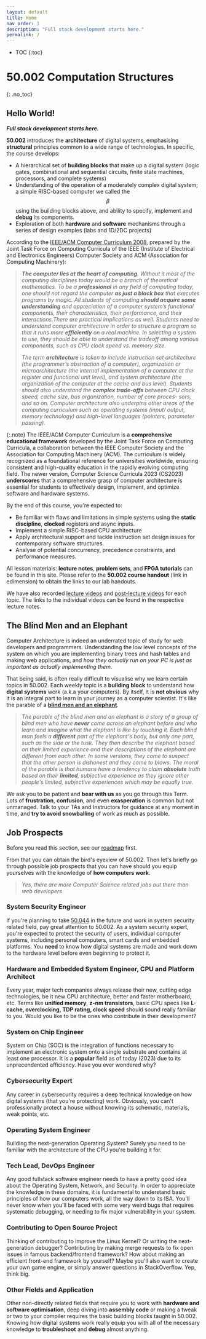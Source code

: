 ```yaml
---
layout: default
title: Home
nav_order: 1
description: "Full stack development starts here."
permalink: /
---
```


* TOC
{:toc}

# 50.002 Computation Structures
{: .no_toc}

## Hello World!
<strong>*Full stack development starts here.*</strong>

**50.002** introduces the **architecture** of digital systems, emphasising **structural** principles common to a wide range of technologies. In specific, the course develops:
* A hierarchical set of **building blocks** that make up a digital system  (logic gates, combinational and sequential circuits, finite state machines, processors, and complete systems)
* Understanding of the operation of a moderately complex digital system; a simple RISC-based computer we called the $$\beta$$ using the building blocks above, and ability to specify, implement and **debug** its components.
* Exploration of both **hardware** and **software** mechanisms through a series of design examples (labs and 1D/2DC projects)

According to the [IEEE/ACM Computer Curriculum 2008](https://www.acm.org/binaries/content/assets/education/curricula-recommendations/computerscience2008.pdf), prepared by the Joint Task Force on Computing Curricula of the IEEE (Institute of Electrical and Electronics Engineers) Computer Society and ACM (Association for Computing Machinery):

> ***The computer lies at the heart of computing**. Without it most of the computing disciplines today would be a branch of theoretical mathematics. To be a **professional** in any field of computing today, one should <span class="orange-bold">not</span> regard the computer **as just a black box** that executes programs by magic. All students of computing **should acquire some understanding** and appreciation of a computer system’s functional components, their characteristics, their performance, and their interactions.There are practical implications as well. Students need to understand computer architecture in order to structure a program so that it runs more **efficiently** on a real machine. In selecting a system to use, they should be able to understand the tradeoff among various components, such as CPU clock speed vs. memory size.*
>
> *The term **architecture** is taken to include instruction set architecture (the programmer’s abstraction of a computer), organization or microarchitecture (the internal implementation of a computer at the register and functional unit level), and system architecture (the organization of the computer at the cache and bus level). Students should also understand the **complex trade-offs** between CPU clock speed, cache size, bus organization, number of core proces- sors, and so on. Computer architecture also underpins other areas of the computing curriculum such as operating systems (input/ output, memory technology) and high-level languages (pointers, parameter passing).*

{:.note}
The IEEE/ACM Computer Curriculum is a **comprehensive educational framework** developed by the Joint Task Force on Computing Curricula, a collaboration between the IEEE Computer Society and the Association for Computing Machinery (ACM). The curriculum is widely recognized as a foundational reference for universities worldwide, ensuring consistent and high-quality education in the rapidly evolving computing field. The newer version, Computer Science Curricula 2023 (CS2023) **underscores** that a <span class="orange-bold">comprehensive</span> grasp of computer architecture is essential for students to effectively design, implement, and optimize software and hardware systems.

By the end of this course, you're expected to:
* Be familiar with flaws and limitations in simple systems using the **static discipline**, **clocked** registers and async inputs.
* Implement a simple RISC-based CPU architecture
* Apply architectural support and tackle instruction set design issues for contemporary software structures.
* Analyse of potential concurrency, precedence constraints, and performance measures.

All lesson materials: **lecture notes**, **problem sets**, and **FPGA tutorials** can be found in this site. Please refer to the **50.002 course handout** (link in edimension) to obtain the links to our lab handouts. 

We have also recorded [lecture videos](https://www.youtube.com/playlist?list=PLklpDKpv-EBj1agIq4vB1iB6ahMT8_2A_) and [post-lecture videos](https://www.youtube.com/playlist?list=PLklpDKpv-EBhCVUAZDDRWEGZzR_It-FSo) for each topic. The links to the individual videos can be found in the respective lecture notes. 

## The Blind Men and an Elephant

Computer Architecture is indeed an underrated topic of study for web developers and programmers. Understanding the low level concepts of the system on which you are implementing binary trees and hash tables and making web applications, and *how they actually run on your PC is just as important as actually implementing them.*

That being said, is often really difficult to visualise why we learn certain topics in 50.002. Each weekly topic is a **building block** to understand how **digital systems** work (a.k.a your computers). By itself, it is **not obvious** why it is an integral part to learn in your journey as a computer scientist. It's like the parable of a [**blind men and an elephant**](https://en.m.wikipedia.org/wiki/Blind_men_and_an_elephant).

> *The parable of the blind men and an elephant is a story of a group of blind men who have **never** come across an elephant before and who learn and imagine what the elephant is like by touching it. Each blind man feels a **different** part of the elephant's body, but only one part, such as the side or the tusk. They then describe the elephant based on their limited experience and their descriptions of the elephant are different from each other. In some versions, they come to suspect that the other person is dishonest and they come to blows. The moral of the parable is that humans have a tendency to claim **absolute** truth based on their **limited**, subjective experience as they ignore other people's limited, subjective experiences which may be equally true.*

We ask you to be patient and **bear with us** as you go through this Term. Lots of **frustration**, **confusion**, and even **exasperation** is common but not unmanaged. Talk to your TAs and Instructors for guidance at any moment in time, and **try to avoid snowballing** of work as much as possible. 



## Job Prospects
Before you read this section, see our [roadmap](https://natalieagus.github.io/50002/notes/roadmap) first.

From that you can obtain the bird's eyeview of 50.002. Then let's briefly go through possible job prospects that you can have should you equip yourselves with the knowledge of **how computers work**.
> *Yes, there are more Computer Science related jobs out there than web developers*.

### System Security Engineer
If you're planning to take [50.044](https://istd.sutd.edu.sg/undergraduate/courses/50044-system-security) in the future and work in system security related field, pay great attention to 50.002. As a system security expert, you're expected to protect the security of users, individual computer systems, including personal computers, smart cards and embedded platforms. You **need** to know how digital systems are made and work down to the hardware level before even beginning to protect it. 

### Hardware and Embedded System Engineer, CPU and Platform Architect 
Every year, major tech companies always release their new, cutting edge technologies, be it new CPU architecture, better and faster motherboard, etc. Terms like **unified memory**, **z-nm transistors**, basic CPU specs like **L-cache, overclocking, TDP rating, clock speed** should sound really familiar to you. Would you like to be the ones who contribute in their development? 

### System on Chip Engineer
System on Chip (SOC) is the integration of functions necessary to implement an electronic system onto a single substrate and contains at least one processor. It is a **popular** field as of today (2023) due to its unprecendented efficiency. Have you ever wondered why? 

### Cybersecurity Expert
Any career in cybersecurity requires a deep technical knowledge on how digital systems (that you're protecting) work. Obviously, you can't professionally protect a house without knowing its schematic, materials, weak points, etc. 

### Operating System Engineer 
Building the next-generation Operating System? Surely you need to be familiar with the architecture of the CPU you're building it for. 

### Tech Lead, DevOps Engineer
Any good fullstack software engineer needs to have a pretty good idea about the Operating System, Network, and Security. In order to appreciate the knowledge in these domains, it is fundamental to understand basic principles of how our computers work, all the way down to its ISA. You'll never know when you'll be faced with some very weird bugs that requires systematic debugging, or needing to fix major vulnerability in your system. 

### Contributing to Open Source Project
Thinking of contributing to improve the Linux Kernel? Or writing the next-generation debugger? Contributing by making merge requests to fix open issues in famous backend/frontend framework? How about making an efficient front-end framework by yourself? Maybe you'll also want to create your own game engine, or simply answer questions in StackOverflow. Yep, think big.  

### Other Fields and Application
Other non-directly related fields that require you to work with **hardware and software optimisation**, deep diving into **assembly code** or making a tweak or two to your compiler requires the basic building blocks taught in 50.002. Knowing how digital systems work really equip you with all of the necessary knowledge to **troubleshoot** and **debug** almost anything.

